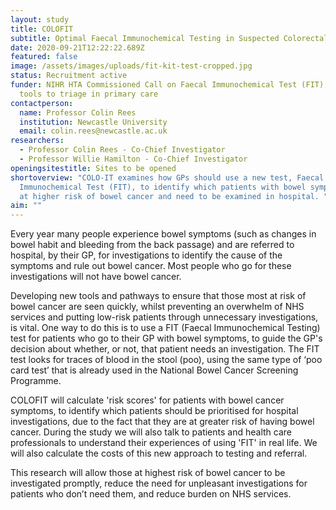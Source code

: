 ```yaml
---
layout: study
title: COLOFIT
subtitle: Optimal Faecal Immunochemical Testing in Suspected Colorectal Cancer
date: 2020-09-21T12:22:22.689Z
featured: false
image: /assets/images/uploads/fit-kit-test-cropped.jpg
status: Recruitment active
funder: NIHR HTA Commissioned Call on Faecal Immunochemical Test (FIT) based
  tools to triage in primary care
contactperson:
  name: Professor Colin Rees
  institution: Newcastle University
  email: colin.rees@newcastle.ac.uk
researchers:
  - Professor Colin Rees - Co-Chief Investigator
  - Professor Willie Hamilton - Co-Chief Investigator
openingsitestitle: Sites to be opened
shortoverview: "COLO-IT examines how GPs should use a new test, Faecal
  Immunochemical Test (FIT), to identify which patients with bowel symptoms, are
  at higher risk of bowel cancer and need to be examined in hospital. "
aim: ""
---
```

Every year many people experience bowel symptoms (such as changes in bowel habit and bleeding from the back passage) and are referred to hospital, by their GP, for investigations to identify the cause of the symptoms and rule out bowel cancer. Most people who go for these investigations will not have bowel cancer. 

Developing new tools and pathways to ensure that those most at risk of bowel cancer are seen quickly, whilst preventing an overwhelm of NHS services and putting low-risk patients through unnecessary investigations, is vital. One way to do this is to use a FIT (Faecal Immunochemical Testing) test for patients who go to their GP with bowel symptoms, to guide the GP's decision about whether, or not, that patient needs an investigation. The FIT test looks for traces of blood in the stool (poo), using the same type of ‘poo card test’ that is already used in the National Bowel Cancer Screening Programme. 

COLOFIT will calculate 'risk scores' for patients with bowel cancer symptoms, to identify which patients should be prioritised for hospital investigations, due to the fact that they are at greater risk of having bowel cancer. During the study we will also talk to patients and health care professionals to understand their experiences of using 'FIT' in real life. We will also calculate the costs of this new approach to testing and referral. 

This research will allow those at highest risk of bowel cancer to be investigated promptly, reduce the need for unpleasant investigations for patients who don’t need them, and reduce burden on NHS services.